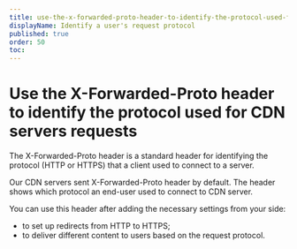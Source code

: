 ```yaml
---
title: use-the-x-forwarded-proto-header-to-identify-the-protocol-used-for-cdn-servers-requests
displayName: Identify a user's request protocol 
published: true
order: 50
toc:
---
```

# Use the X-Forwarded-Proto header to identify the protocol used for CDN servers requests

The X-Forwarded-Proto header is a standard header for identifying the protocol (HTTP or HTTPS) that a client used to connect to a server.

Our СDN servers sent X-Forwarded-Proto header by default. The header shows which protocol an end-user used to connect to CDN server. 

You can use this header after adding the necessary settings from your side:

- to set up redirects from HTTP to HTTPS;
- to deliver different content to users based on the request protocol.